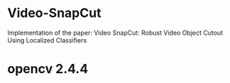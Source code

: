 # Video-SnapCut
Implementation of the paper: Video SnapCut: Robust Video Object Cutout Using Localized Classifiers

# opencv 2.4.4
